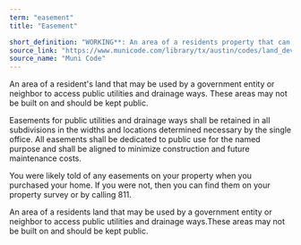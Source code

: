 ```yaml
---
term: "easement"
title: "Easement"

short_definition: "WORKING**: An area of a residents property that can be used, built on or changed by a government entity or neighbor.  You may not build on an easement if it is on your property."
source_link: "https://www.municode.com/library/tx/austin/codes/land_development_code?nodeId=TIT30AUTRCOSURE_CH30-2SURE_ART3PLRE_DIV1PRMAEAAL_S30-2-132EAAL"
source_name: "Muni Code"
---
```

An area of a resident's land that may be used by a government entity or neighbor to access public utilities and drainage ways. These areas may not be built on and should be kept public.

Easements for public utilities and drainage ways shall be retained in all subdivisions in the widths and locations determined necessary by the single office. All easements shall be dedicated to public use for the named purpose and shall be aligned to minimize construction and future maintenance costs.

You were likely told of any easements on your property when you purchased your home. If you were not, then you can find them on your property survey or by calling 811.

An area of a residents land that may be used by a government entity or neighbor to access public utilities and drainage ways.These areas may not be built on and should be kept public.
